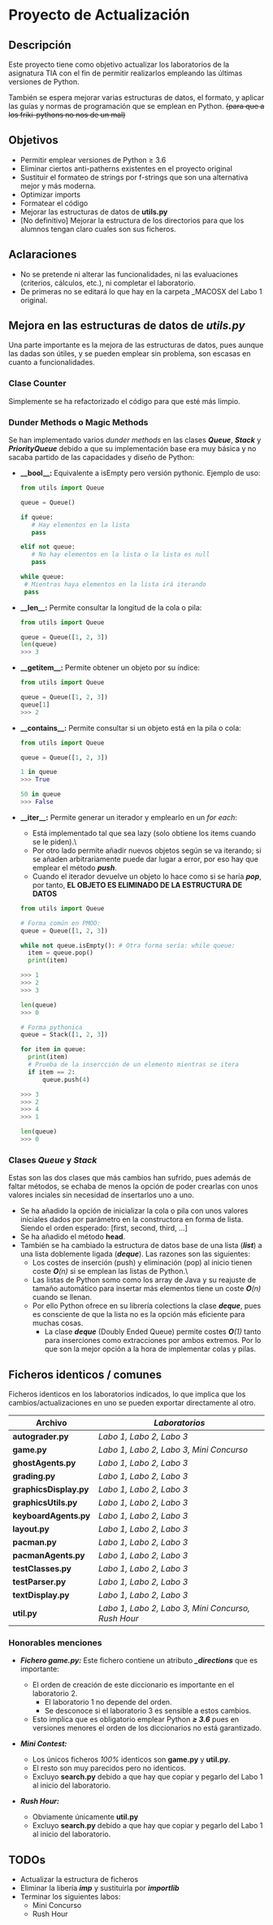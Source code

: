 # Proyecto de Actualización

## Descripción

Este proyecto tiene como objetivo actualizar los laboratorios de la asignatura TIA con el fin de permitir realizarlos empleando las últimas versiones de Python.

También se espera mejorar varias estructuras de datos, el formato, y aplicar las guías y normas de programación que se emplean en Python. ~~(para que a los friki-pythons no nos de un mal)~~

## Objetivos

- Permitir emplear versiones de Python ≥ 3.6
- Eliminar ciertos anti-patherns existentes en el proyecto original
- Sustituir el formateo de strings por f-strings que son una alternativa mejor y más moderna.
- Optimizar imports
- Formatear el código
- Mejorar las estructuras de datos de **utils.py**
- [No definitivo] Mejorar la estructura de los directorios para que los alumnos tengan claro cuales son sus ficheros.

## Aclaraciones

* No se pretende ni alterar las funcionalidades, ni las evaluaciones (criterios, cálculos, etc.), ni completar el laboratorio.
* De primeras no se editará lo que hay en la carpeta _MACOSX del Labo 1 original.

## Mejora en las estructuras de datos de _utils.py_

Una parte importante es la mejora de las estructuras de datos, pues aunque las dadas son útiles, y se pueden emplear sin problema, son escasas en cuanto a funcionalidades.

### Clase Counter

Simplemente se ha refactorizado el código para que esté más limpio.


### Dunder Methods o Magic Methods

Se han implementado varios _dunder methods_ en las clases **_Queue_**, _**Stack**_ y **_PriorityQueue_** debido a que su implementación base era muy básica y no sacaba partido de las capacidades y diseño de Python:
- **\_\_bool\_\_:** Equivalente a isEmpty pero versión pythonic. Ejemplo de uso:
   ````python
  from utils import Queue
  
  queue = Queue()
  
  if queue:
      # Hay elementos en la lista
      pass
  
  elif not queue:
      # No hay elementos en la lista o la lista es null
      pass
  
  while queue:
    # Mientras haya elementos en la lista irá iterando
    pass
  ````  


- **\_\_len\_\_:** Permite consultar la longitud de la cola o pila:
  ````python
  from utils import Queue
  
  queue = Queue([1, 2, 3])
  len(queue)
  >>> 3  
  ````
  

- **\_\_getitem\_\_:** Permite obtener un objeto por su índice:
  ````python
  from utils import Queue
  
  queue = Queue([1, 2, 3])
  queue[1]
  >>> 2  
  ````

- **\_\_contains\_\_:** Permite consultar si un objeto está en la pila o cola:
  ````python
  from utils import Queue
  
  queue = Queue([1, 2, 3])
  
  1 in queue
  >>> True
  
  50 in queue
  >>> False 
  ````
  
- **\_\_iter\_\_:** Permite generar un iterador y emplearlo en un _for each_:
  - Está implementado tal que sea lazy (solo obtiene los items cuando se le piden).\
  - Por otro lado permite añadir nuevos objetos según se va iterando; si se añaden arbitrariamente puede dar lugar a error, por eso hay que emplear el método **_push_**.
  - Cuando el iterador devuelve un objeto lo hace como si se haría **_pop_**, por tanto, **EL OBJETO ES ELIMINADO DE LA ESTRUCTURA DE DATOS**
  
  ````python
  from utils import Queue
  
  # Forma común en PMOO:
  queue = Queue([1, 2, 3])
  
  while not queue.isEmpty(): # Otra forma sería: while queue: 
    item = queue.pop()
    print(item)
  
  >>> 1
  >>> 2
  >>> 3
  
  len(queue)
  >>> 0
  
  # Forma pythonica
  queue = Stack([1, 2, 3])
  
  for item in queue:
    print(item)
    # Prueba de la insercción de un elemento mientras se itera
    if item == 2:
        queue.push(4)
  
  >>> 3
  >>> 2
  >>> 4
  >>> 1
  
  len(queue)
  >>> 0
  ````

### Clases _Queue_ y _Stack_

Estas son las dos clases que más cambios han sufrido, pues además de faltar métodos, se echaba de menos la opción de poder crearlas con unos valores inciales sin necesidad de insertarlos uno a uno.

- Se ha añadido la opción de inicializar la cola o pila con unos valores iniciales dados por parámetro en la constructora en forma de lista.
Siendo el orden esperado: [first, second, third, ...]
- Se ha añadido el método **head**.
- También se ha cambiado la estructura de datos base de una lista (**_list_**) a una lista doblemente ligada (**_deque_**). Las razones son las siguientes:
  - Los costes de inserción (push) y eliminación (pop) al inicio tienen coste _**O**(n)_ si se emplean las listas de Python.\ 
  - Las listas de Python somo como los array de Java y su reajuste de tamaño automático para insertar más elementos tiene un coste _**O**(n)_ cuando se llenan.
  - Por ello Python ofrece en su librería colections la clase **_deque_**, pues es consciente de que la lista no es la opción más eficiente para muchas cosas.
    - La clase **_deque_** (Doubly Ended Queue) permite costes _**O**(1)_ tanto para inserciones como extracciones por ambos extremos. Por lo que son la mejor opción a la hora de implementar colas y pilas.




## Ficheros identicos / comunes

Ficheros identicos en los laboratorios indicados, lo que implica que los cambios/actualizaciones en uno se pueden exportar directamente al otro.

Archivo | _Laboratorios_
--- | --- 
**autograder.py** | _Labo 1, Labo 2, Labo 3_
**game.py** | _Labo 1, Labo 2, Labo 3, Mini Concurso_
**ghostAgents.py** | _Labo 1, Labo 2, Labo 3_
**grading.py** | _Labo 1, Labo 2, Labo 3_
**graphicsDisplay.py** | _Labo 1, Labo 2, Labo 3_
**graphicsUtils.py** | _Labo 1, Labo 2, Labo 3_
**keyboardAgents.py** | _Labo 1, Labo 2, Labo 3_
**layout.py** | _Labo 1, Labo 2, Labo 3_
**pacman.py** | _Labo 1, Labo 2, Labo 3_
**pacmanAgents.py** | _Labo 1, Labo 2, Labo 3_
**testClasses.py** | _Labo 1, Labo 2, Labo 3_
**testParser.py** | _Labo 1, Labo 2, Labo 3_
**textDisplay.py** | _Labo 1, Labo 2, Labo 3_
**util.py** | _Labo 1, Labo 2, Labo 3, Mini Concurso, Rush Hour_

### Honorables menciones

- **_Fichero game.py:_** Este fichero contiene un atributo  **_\_directions_** que es importante:
  - El orden de creación de este diccionario es importante en el laboratorio 2.
    - El laboratorio 1 no depende del orden. 
    - Se desconoce si el laboratorio 3 es sensible a estos cambios.
  - Esto implica que es obligatorio emplear Python _**≥ 3.6**_ pues en versiones menores el orden de los diccionarios no está garantizado.


- **_Mini Contest:_**
    - Los únicos ficheros _100%_ identicos son **game.py** y **util.py**.
    - El resto son muy parecidos pero no identicos.
    - Excluyo **search.py** debido a que hay que copiar y pegarlo del Labo 1 al inicio del laboratorio.


- **_Rush Hour:_**
    - Obviamente únicamente **util.py**
    - Excluyo **search.py** debido a que hay que copiar y pegarlo del Labo 1 al inicio del laboratorio.

## TODOs

- Actualizar la estructura de ficheros
- Eliminar la libería **_imp_** y sustituirla por **_importlib_**
- Terminar los siguientes labos:
  - Mini Concurso
  - Rush Hour

